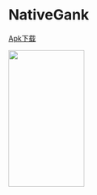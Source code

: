 # NativeGank

 
<a href="https://github.com/xiDaiDai/NativeGank/blob/master/app/app-release.apk">Apk下载</a>
 
<p><img src="https://github.com/xiDaiDai/NativeGank/blob/master/device-2016-06-06-180632.png" height="270" width="150" />
 
</p>
 
